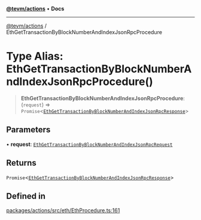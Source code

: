 [**@tevm/actions**](../README.md) • **Docs**

***

[@tevm/actions](../globals.md) / EthGetTransactionByBlockNumberAndIndexJsonRpcProcedure

# Type Alias: EthGetTransactionByBlockNumberAndIndexJsonRpcProcedure()

> **EthGetTransactionByBlockNumberAndIndexJsonRpcProcedure**: (`request`) => `Promise`\<[`EthGetTransactionByBlockNumberAndIndexJsonRpcResponse`](EthGetTransactionByBlockNumberAndIndexJsonRpcResponse.md)\>

## Parameters

• **request**: [`EthGetTransactionByBlockNumberAndIndexJsonRpcRequest`](EthGetTransactionByBlockNumberAndIndexJsonRpcRequest.md)

## Returns

`Promise`\<[`EthGetTransactionByBlockNumberAndIndexJsonRpcResponse`](EthGetTransactionByBlockNumberAndIndexJsonRpcResponse.md)\>

## Defined in

[packages/actions/src/eth/EthProcedure.ts:161](https://github.com/evmts/tevm-monorepo/blob/main/packages/actions/src/eth/EthProcedure.ts#L161)
